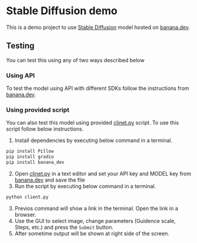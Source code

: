 # Stable Diffusion demo
This is a demo project to use [Stable Diffusion](https://huggingface.co/lambdalabs/sd-image-variations-diffusers) model hosted on [banana.dev](https://www.banana.dev/).

## Testing
You can test this using any of two ways described below

### Using API 
To test the model using API with different SDKs follow the instructions from [banana.dev](https://docs.banana.dev/banana-docs/core-concepts/sdks).

### Using provided script
You can also test this model using provided [clinet.py](./client.py) script. To use this script follow below instructions.
1. Install dependencies by executing below command in a terminal.
```bash
pip install Pillow
pip install gradio
pip install banana_dev
```
2. Open [clinet.py](./client.py) in a text editor and set your API key and MODEL key from [banana.dev](https://www.banana.dev/) and save the file
3. Run the script by executing below command in a terminal.
```bash
python client.py
```
3. Previos command will show a link in the terminal. Open the link in a browser.
4. Use the GUI to select image, change parameters (Guidence scale, Steps, etc.) and press the `Submit` button.
5. After sometime output will be shown at right side of the screen.